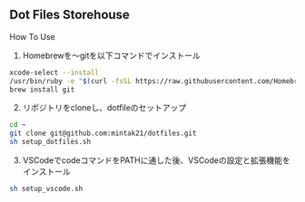 ## Dot Files Storehouse

How To Use

1. Homebrewを〜gitを以下コマンドでインストール

```sh
xcode-select --install
/usr/bin/ruby -e "$(curl -fsSL https://raw.githubusercontent.com/Homebrew/install/master/install)"
brew install git
``` 

2. リポジトリをcloneし、dotfileのセットアップ

```sh
cd ~
git clone git@github.com:mintak21/dotfiles.git
sh setup_dotfiles.sh
```

3. VSCodeでcodeコマンドをPATHに通した後、VSCodeの設定と拡張機能をインストール
```sh
sh setup_vscode.sh
```
